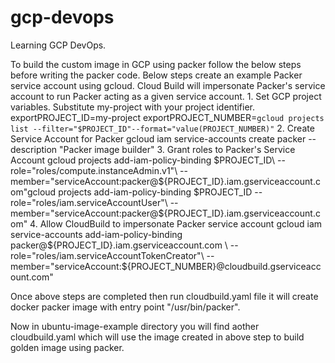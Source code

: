 # gcp-devops

Learning GCP DevOps.

To build the custom image in GCP using packer follow the below steps before writing the packer code.
Below steps create an example Packer service account using gcloud. Cloud Build will impersonate Packer's service account to run Packer acting as a given service account.
	1. Set GCP project variables. Substitute my-project with your project identifier.
        exportPROJECT_ID=my-project
        exportPROJECT_NUMBER=`gcloud projects list --filter="$PROJECT_ID"--format="value(PROJECT_NUMBER)"`
	2. Create Service Account for Packer
	    gcloud iam service-accounts create packer --description "Packer image builder"
	3. Grant roles to Packer's Service Account
	    gcloud projects add-iam-policy-binding $PROJECT_ID\
            --role="roles/compute.instanceAdmin.v1"\
            --member="serviceAccount:packer@${PROJECT_ID}.iam.gserviceaccount.com"gcloud projects add-iam-policy-binding $PROJECT_ID --role="roles/iam.serviceAccountUser"\
            --member="serviceAccount:packer@${PROJECT_ID}.iam.gserviceaccount.com"
	4. Allow CloudBuild to impersonate Packer service account
	    gcloud iam service-accounts add-iam-policy-binding \
            packer@${PROJECT_ID}.iam.gserviceaccount.com \
            --role="roles/iam.serviceAccountTokenCreator"\
            --member="serviceAccount:${PROJECT_NUMBER}@cloudbuild.gserviceaccount.com"

Once above steps are completed then run cloudbuild.yaml file it will create docker packer image with entry point "/usr/bin/packer".

Now in ubuntu-image-example directory you will find aother cloudbuild.yaml which will use the image created in above step to build golden image using packer.
